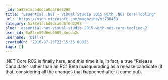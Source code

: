 ```yaml
---
_id: 5a88e1acbd6dca0d5f0d2298
title: "Essential .NET - Visual Studio 2015 with .NET Core Tooling"
url: 'https://msdn.microsoft.com/magazine/mt736459'
category: 5a88e1acbd6dca0d5f0d2298
slug: 'essential-net-visual-studio-2015-with-net-core-tooling-2'
user_id: 5a83ce59d6eb0005c4ecda2c
username: 'bill-s'
createdOn: '2016-07-23T22:15:36.000Z'
tags: []
---
```


.NET Core RC2 is finally here, and this time it is, in fact, a true “Release Candidate” rather than an RC1 Beta masquerading as a release candidate (if that, considering all the changes that happened after it came out). 
